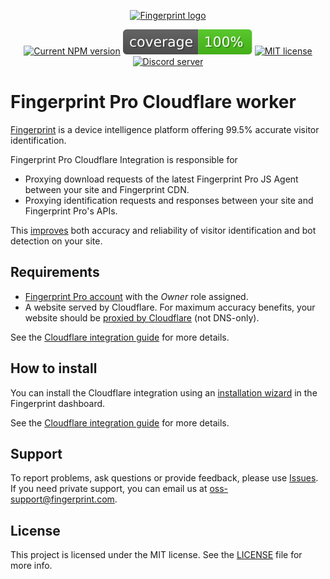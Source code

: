 <p align="center">
  <a href="https://fingerprint.com">
    <picture>
     <source media="(prefers-color-scheme: dark)" srcset="https://fingerprintjs.github.io/home/resources/logo_light.svg" />
     <source media="(prefers-color-scheme: light)" srcset="https://fingerprintjs.github.io/home/resources/logo_dark.svg" />
     <img src="https://fingerprintjs.github.io/home/resources/logo_dark.svg" alt="Fingerprint logo" width="312px" />
   </picture>
  </a>
<p align="center">
<a href="https://github.com/fingerprintjs/fingerprintjs-pro-cloudflare-worker"><img src="https://img.shields.io/github/v/release/fingerprintjs/fingerprintjs-pro-cloudflare-worker" alt="Current NPM version"></a>
<a href="https://fingerprintjs.github.io/fingerprintjs-pro-cloudflare-worker/"><img src="https://raw.githubusercontent.com/fingerprintjs/fingerprintjs-pro-cloudflare-worker/gh-pages/badges.svg" alt="coverage"></a>
<a href="https://opensource.org/licenses/MIT"><img src="https://img.shields.io/:license-mit-blue.svg" alt="MIT license"></a>
<a href="https://discord.gg/39EpE2neBg"><img src="https://img.shields.io/discord/852099967190433792?style=logo&label=Discord&logo=Discord&logoColor=white" alt="Discord server"></a>

# Fingerprint Pro Cloudflare worker

[Fingerprint](https://fingerprint.com/) is a device intelligence platform offering 99.5% accurate visitor identification.

Fingerprint Pro Cloudflare Integration is responsible for

- Proxying download requests of the latest Fingerprint Pro JS Agent between your site and Fingerprint CDN.
- Proxying identification requests and responses between your site and Fingerprint Pro's APIs.

This [improves](https://dev.fingerprint.com/docs/cloudflare-integration#the-benefits-of-using-the-cloudflare-integration) both accuracy and reliability of visitor identification and bot detection on your site.

## Requirements

* [Fingerprint Pro account](https://dashboard.fingerprint.com/signup) with the _Owner_ role assigned.
* A website served by Cloudflare. For maximum accuracy benefits, your website should be [proxied by Cloudflare](https://developers.cloudflare.com/dns/manage-dns-records/reference/proxied-dns-records/) (not DNS-only). 

See the [Cloudflare integration guide](https://dev.fingerprint.com/docs/cloudflare-integration#setup) for more details. 


## How to install

You can install the Cloudflare integration using an [installation wizard](https://dashboard.fingerprint.com/integrations) in the Fingerprint dashboard. 

See the [Cloudflare integration guide](https://dev.fingerprint.com/docs/cloudflare-integration#setup) for more details.

## Support

To report problems, ask questions or provide feedback, please use [Issues](https://github.com/fingerprintjs/fingerprintjs-pro-cloudflare-worker/issues). If you need private support, you can email us at [oss-support@fingerprint.com](mailto:oss-support@fingerprint.com).

## License

This project is licensed under the MIT license. See the [LICENSE](https://github.com/fingerprintjs/fingerprintjs-pro-cloudflare-worker/blob/main/LICENSE) file for more info.
